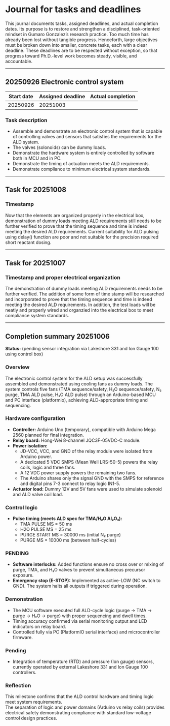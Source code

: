 # Journal for tasks and deadlines

This journal documents tasks, assigned deadlines, and actual completion dates. Its purpose is to restore and strengthen a disciplined, task-oriented mindset in Gumaro Gonzalez’s research practice. Too much time has already been lost without tangible progress. Henceforth, large objectives must be broken down into smaller, concrete tasks, each with a clear deadline. These deadlines are to be respected without exception, so that progress toward Ph.D.-level work becomes steady, visible, and accountable.

---

## 20250926 Electronic control system

| Start date | Assigned deadline | Actual completion |
|------------|-------------------|-------------------|
| 20250926   | 20251003          |                   |

### Task description

- Assemble and demonstrate an electronic control system that is capable of controlling valves and sensors that satisfies the requirements for the ALD system.
- The valves (solonoids) can be dummy loads.
- Demonstrate the hardware system is entirely controlled by software both in MCU and in PC.
- Demonstrate the timing of actuation meets the ALD requirements.
- Demonstrate compliance to minimum electrical system standards.

---

## Task for 20251008
### Timestamp 
Now that the elements are organized properly in the electrical box, demonstration of dummy loads meeting ALD requirements still needs to be further verified to prove that the timing sequence and time is indeed meeting the desired ALD requirements. Current suitability for ALD pulsing using delay() function are poor and not suitable for the precision required short reactant dosing.

---

## Task for 20251007
### Timestamp and proper electrical organization
The demonstration of dummy loads meeting ALD requirements needs to be further verified. The addition of some form of time stamp will be researched and incorporated to prove that the timing sequence and time is indeed meeting the desired ALD requirements. In addition, the test loads will be neatly and properly wired and organzied into the electrical box to meet compliance system standards. 

---

## Completion summary 20251006

**Status:** (pending sensor integration via Lakeshore 331 and Ion Gauge 100 using control box)

### Overview
The electronic control system for the ALD setup was successfully assembled and demonstrated using cooling fans as dummy loads. The system controls five fans (TMA sequence/safety, H₂O sequence/safety, N₂ purge, TMA ALD pulse, H₂O ALD pulse) through an Arduino-based MCU and PC interface (platformio), achieving ALD-appropriate timing and sequencing.

### Hardware configuration
- **Controller:** Arduino Uno (temporary), compatible with Arduino Mega 2560 planned for final integration.  
- **Relay board:** Hong-Wei 8-channel JQC3F-05VDC-C module.
- **Power isolation:**  
  - JD-VCC, VCC, and GND of the relay module were isolated from Arduino power.  
  - A dedicated 5 VDC SMPS (Mean Well LRS-50-5) powers the relay coils, logic and three fans.
  - A 12 VDC power supply powers the remaining two fans.  
  - The Arduino shares only the signal GND with the SMPS for reference and digital pins 7-3 connect to relay logic IN1-5.  
- **Actuator load:** Dummy 12V and 5V fans were used to simulate solenoid and ALD valve coil load.  

### Control logic
- **Pulse timing (meets ALD spec for TMA/H₂O Al₂O₃):**
  - TMA PULSE MS = 50 ms
  - H2O PULSE MS = 25 ms
  - PURGE START MS = 30000 ms (initial N₂ purge)
  - PURGE MS = 10000 ms (between half-cycles)

### PENDING
- **Software interlocks:** Added functions ensure no cross over or mixing of purge, TMA, and H₂O valves to prevent simultaneous precursor exposure.
- **Emergency stop (E-STOP):** Implemented as active-LOW (NC switch to GND). The system halts all outputs if triggered during operation.

### Demonstration
- The MCU software executed full ALD-cycle logic (purge → TMA → purge → H₂O → purge) with proper sequencing and dwell times.
- Timing accuracy confirmed via serial monitoring output and LED indicators on relay board.
- Controlled fully via PC (PlatformIO serial interface) and microcontroller firmware.

### Pending
- Integration of temperature (RTD) and pressure (Ion gauge) sensors, currently operated by external Lakeshore 331 and Ion Gauge 100 controllers.

### Reflection
This milestone confirms that the ALD control hardware and timing logic meet system requirements.  
The separation of logic and power domains (Arduino vs relay coils) provides electrical safety demonstrating compliance with standard low-voltage control design practices.
